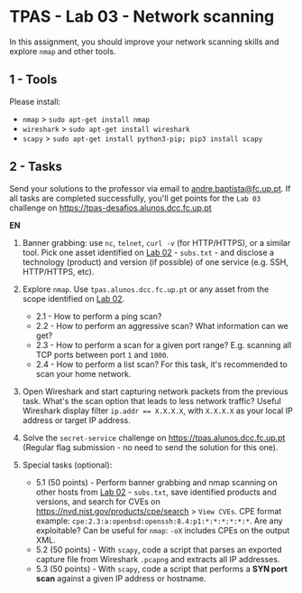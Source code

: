 # TPAS - Lab 03 - Network scanning

In this assignment, you should improve your network scanning skills and explore `nmap` and other tools.

## 1 - Tools

Please install:

- `nmap` > `sudo apt-get install nmap`
- `wireshark` > `sudo apt-get install wireshark`
- `scapy` > `sudo apt-get install python3-pip; pip3 install scapy`

## 2 - Tasks

Send your solutions to the professor via email to andre.baptista@fc.up.pt. If all tasks are completed successfully, you'll get points for the `Lab 03` challenge on https://tpas-desafios.alunos.dcc.fc.up.pt

**EN**

1. Banner grabbing: use `nc`, `telnet`, `curl -v` (for HTTP/HTTPS), or a similar tool. Pick one asset identified on [Lab 02](https://gist.github.com/0xacb/77131094365c02d0b7946e4711972c2d) - `subs.txt` - and disclose a technology (product) and version (if possible) of one service (e.g. SSH, HTTP/HTTPS, etc).

2. Explore `nmap`. Use `tpas.alunos.dcc.fc.up.pt` or any asset from the scope identified on [Lab 02](https://gist.github.com/0xacb/77131094365c02d0b7946e4711972c2d).
    - 2.1 - How to perform a ping scan?
    - 2.2 - How to perform an aggressive scan? What information can we get?
    - 2.3 - How to perform a scan for a given port range? E.g. scanning all TCP ports between port `1` and `1000`.
    - 2.4 - How to perform a list scan? For this task, it's recommended to scan your home network.

3. Open Wireshark and start capturing network packets from the previous task. What's the scan option that leads to less network traffic? Useful Wireshark display filter `ip.addr == X.X.X.X`, with `X.X.X.X` as your local IP address or target IP address.

4. Solve the `secret-service` challenge on https://tpas.alunos.dcc.fc.up.pt (Regular flag submission - no need to send the solution for this one).

5. Special tasks (optional):
    - 5.1 (50 points) - Perform banner grabbing and nmap scanning on other hosts from [Lab 02](https://gist.github.com/0xacb/77131094365c02d0b7946e4711972c2d) - `subs.txt`, save identified products and versions, and search for CVEs on https://nvd.nist.gov/products/cpe/search > `View CVEs`. CPE format example: `cpe:2.3:a:openbsd:openssh:8.4:p1:*:*:*:*:*:*`. Are any exploitable? Can be useful for `nmap`: `-oX` includes CPEs on the output XML.
    - 5.2 (50 points) - With `scapy`, code a script that parses an exported capture file from Wireshark `.pcapng` and extracts all IP addresses.
    - 5.3 (50 points) - With `scapy`, code a script that performs a **SYN port scan** against a given IP address or hostname.
